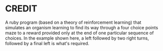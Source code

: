 # CREDIT
A ruby program (based on a theory of reinforcement learning) that simulates an organism learning to find its way through a four choice points maze to a reward provided only at the end of one particular sequence of choices.  In the example shown here, a left followed by two right turns, followed by a final left is what's required.
